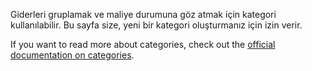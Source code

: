 Giderleri gruplamak ve maliye durumuna göz atmak için kategori kullanılabilir. Bu sayfa size, yeni bir kategori oluşturmanız için izin verir.

If you want to read more about categories, check out the [official documentation on categories](https://docs.firefly-iii.org/concepts/categories).